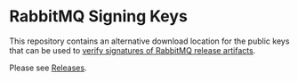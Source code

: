# RabbitMQ Signing Keys

This repository contains an alternative download location for the public keys
that can be used to [verify signatures of RabbitMQ release artifacts](https://www.rabbitmq.com/signatures.html).

Please see [Releases](https://github.com/rabbitmq/signing-keys/releases).
